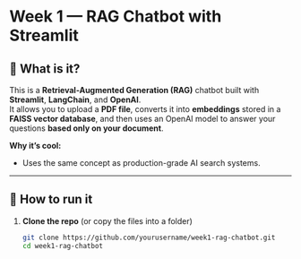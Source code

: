 # Week 1 — RAG Chatbot with Streamlit

## 📌 What is it?
This is a **Retrieval-Augmented Generation (RAG)** chatbot built with **Streamlit**, **LangChain**, and **OpenAI**.  
It allows you to upload a **PDF file**, converts it into **embeddings** stored in a **FAISS vector database**, and then uses an OpenAI model to answer your questions **based only on your document**.

**Why it’s cool:**  
- Uses the same concept as production-grade AI search systems.  

---

## 🚀 How to run it
1. **Clone the repo** (or copy the files into a folder)
   ```bash
   git clone https://github.com/yourusername/week1-rag-chatbot.git
   cd week1-rag-chatbot